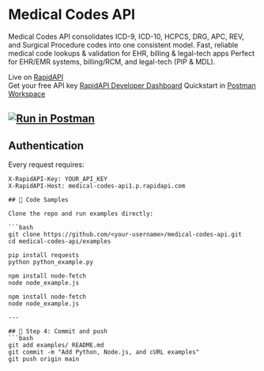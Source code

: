 # Medical Codes API 
Medical Codes API consolidates ICD-9, ICD-10, HCPCS, DRG, APC, REV, and Surgical Procedure codes into one consistent model. Fast, reliable medical code lookups &amp; validation for EHR, billing &amp; legal-tech apps
Perfect for EHR/EMR systems, billing/RCM, and legal-tech (PIP & MDL).

Live on [RapidAPI](https://rapidapi.com/api-feed-group-api-feed-group-default/api/medical-codes-api1)  
Get your free API key [RapidAPI Developer Dashboard](https://rapidapi.com/developer/dashboard)
Quickstart in [Postman Workspace](https://www.postman.com/<your-username>/workspace/medical-codes-api/overview)

[![Run in Postman](https://run.pstmn.io/button.svg)](https://www.postman.com/<your-username>/workspace/medical-codes-api/overview)
---
## Authentication
Every request requires:
```http
X-RapidAPI-Key: YOUR_API_KEY
X-RapidAPI-Host: medical-codes-api1.p.rapidapi.com

## 📝 Code Samples

Clone the repo and run examples directly:

```bash
git clone https://github.com/<your-username>/medical-codes-api.git
cd medical-codes-api/examples

pip install requests
python python_example.py

npm install node-fetch
node node_example.js

npm install node-fetch
node node_example.js

---

## 🔹 Step 4: Commit and push
```bash
git add examples/ README.md
git commit -m "Add Python, Node.js, and cURL examples"
git push origin main

